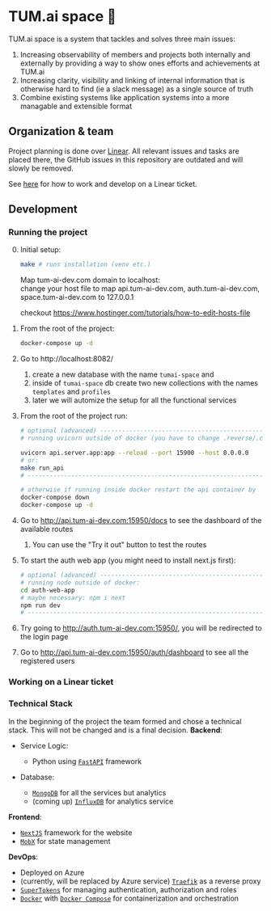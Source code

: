 # TUM.ai space 🚀
TUM.ai space is a system that tackles and solves three main issues:
  1. Increasing observability of members and projects both internally and externally by providing a way to show ones efforts and achievements at TUM.ai 
  2. Increasing clarity, visibility and linking of internal information that is otherwise hard to find (ie a slack message) as a single source of truth
  3. Combine existing systems like application systems into a more managable and extensible format

## Organization & team
Project planning is done over [Linear](https://linear.app/tum-ai/project/tumai-space-5b8716e29acb). All relevant issues and tasks are placed there, the GitHub issues in this repository are outdated and will slowly be removed.

See [here](#working-on-a-linear-ticket) for how to work and develop on a Linear ticket.

## Development

### Running the project
0. Initial setup:
    ```bash
    make # runs installation (venv etc.)
    ```
    Map tum-ai-dev.com domain to localhost:<br>
    change your host file to map api.tum-ai-dev.com, auth.tum-ai-dev.com, space.tum-ai-dev.com to 127.0.0.1

    checkout https://www.hostinger.com/tutorials/how-to-edit-hosts-file

1. From the root of the project:
    ```bash
    docker-compose up -d
    ```
2. Go to http://localhost:8082/
   1. create a new database with the name `tumai-space` and
   2. inside of `tumai-space` db create two new collections with the names `templates` and `profiles`
   3. later we will automize the setup for all the functional services
3. From the root of the project run:
    ```bash
    # optional (advanced) ----------------------------------------------------
    # running uvicorn outside of docker (you have to change .reverse/.config/config.yml) to use your local ip as upstream server (in 'services' section)

    uvicorn api.server.app:app --reload --port 15900 --host 0.0.0.0
    # or: 
    make run_api
    # ------------------------------------------------------------------------

    # otherwise if running inside docker restart the api container by
    docker-compose down
    docker-compose up -d
    ```

4. Go to http://api.tum-ai-dev.com:15950/docs to see the dashboard of the available routes
   1. You can use the "Try it out" button to test the routes
5. To start the auth web app (you might need to install next.js first):
    ```bash
    # optional (advanced) ----------------------------------------------------
    # running node outside of docker:
    cd auth-web-app
    # maybe necessary: npm i next
    npm run dev
    # ------------------------------------------------------------------------
    ```
6. Try going to http://auth.tum-ai-dev.com:15950/, you will be redirected to the login page
7. Go to http://api.tum-ai-dev.com:15950/auth/dashboard to see all the registered users

### Working on a Linear ticket

### Technical Stack
In the beginning of the project the team formed and chose a technical stack. This will not be changed and is a final decision. 
**Backend**: 
  - Service Logic:

    - Python using [`FastAPI`](https://github.com/tiangolo/fastapi) framework
  - Database:
    - [`MongoDB`](https://www.mongodb.com/) for all the services but analytics
    - (coming up) [`InfluxDB`](https://www.influxdata.com/) for analytics service

**Frontend**:
- [`NextJS`](https://nextjs.org/) framework for the website
-  [`MobX`](https://mobx.js.org) for state management

**DevOps**:
- Deployed on Azure
- (currently, will be replaced by Azure service) [`Traefik`](https://traefik.io/) as a reverse proxy 
- [`SuperTokens`](https://supertokens.com/) for managing authentication, authorization and roles
- [`Docker`](https://www.docker.com/) with [`Docker Compose`](https://docs.docker.com/compose/) for containerization and orchestration
